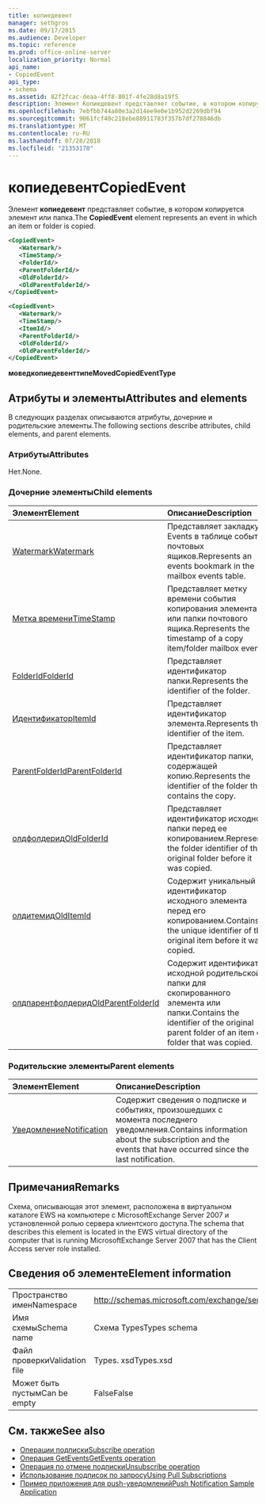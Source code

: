 ```yaml
---
title: копиедевент
manager: sethgros
ms.date: 09/17/2015
ms.audience: Developer
ms.topic: reference
ms.prod: office-online-server
localization_priority: Normal
api_name:
- CopiedEvent
api_type:
- schema
ms.assetid: 82f2fcac-deaa-4ff8-801f-4fe28d8a19f5
description: Элемент Копиедевент представляет событие, в котором копируется элемент или папка.
ms.openlocfilehash: 7ebfbb744a80e3a2d14ee9e0e1b952d2269dbf94
ms.sourcegitcommit: 9061fcf40c218ebe88911783f357b7df278846db
ms.translationtype: MT
ms.contentlocale: ru-RU
ms.lasthandoff: 07/28/2018
ms.locfileid: "21353170"
---
```

# <a name="copiedevent"></a><span data-ttu-id="db381-103">копиедевент</span><span class="sxs-lookup"><span data-stu-id="db381-103">CopiedEvent</span></span>

<span data-ttu-id="db381-104">Элемент **копиедевент** представляет событие, в котором копируется элемент или папка.</span><span class="sxs-lookup"><span data-stu-id="db381-104">The **CopiedEvent** element represents an event in which an item or folder is copied.</span></span> 
  
```xml
<CopiedEvent>
   <Watermark/>
   <TimeStamp/>
   <FolderId/>
   <ParentFolderId/>
   <OldFolderId/>
   <OldParentFolderId/>
</CopiedEvent>
```

```xml
<CopiedEvent>
   <Watermark/>
   <TimeStamp/>
   <ItemId/>
   <ParentFolderId/>
   <OldFolderId/>
   <OldParentFolderId/>
</CopiedEvent>
```

<span data-ttu-id="db381-105">**моведкопиедевенттипе**</span><span class="sxs-lookup"><span data-stu-id="db381-105">**MovedCopiedEventType**</span></span>

## <a name="attributes-and-elements"></a><span data-ttu-id="db381-106">Атрибуты и элементы</span><span class="sxs-lookup"><span data-stu-id="db381-106">Attributes and elements</span></span>

<span data-ttu-id="db381-107">В следующих разделах описываются атрибуты, дочерние и родительские элементы.</span><span class="sxs-lookup"><span data-stu-id="db381-107">The following sections describe attributes, child elements, and parent elements.</span></span>
  
### <a name="attributes"></a><span data-ttu-id="db381-108">Атрибуты</span><span class="sxs-lookup"><span data-stu-id="db381-108">Attributes</span></span>

<span data-ttu-id="db381-109">Нет.</span><span class="sxs-lookup"><span data-stu-id="db381-109">None.</span></span>
  
### <a name="child-elements"></a><span data-ttu-id="db381-110">Дочерние элементы</span><span class="sxs-lookup"><span data-stu-id="db381-110">Child elements</span></span>

|<span data-ttu-id="db381-111">**Элемент**</span><span class="sxs-lookup"><span data-stu-id="db381-111">**Element**</span></span>|<span data-ttu-id="db381-112">**Описание**</span><span class="sxs-lookup"><span data-stu-id="db381-112">**Description**</span></span>|
|:-----|:-----|
|[<span data-ttu-id="db381-113">Watermark</span><span class="sxs-lookup"><span data-stu-id="db381-113">Watermark</span></span>](watermark.md) <br/> |<span data-ttu-id="db381-114">Представляет закладку Events в таблице событий почтовых ящиков.</span><span class="sxs-lookup"><span data-stu-id="db381-114">Represents an events bookmark in the mailbox events table.</span></span>  <br/> |
|[<span data-ttu-id="db381-115">Метка времени</span><span class="sxs-lookup"><span data-stu-id="db381-115">TimeStamp</span></span>](timestamp.md) <br/> |<span data-ttu-id="db381-116">Представляет метку времени события копирования элемента или папки почтового ящика.</span><span class="sxs-lookup"><span data-stu-id="db381-116">Represents the timestamp of a copy item/folder mailbox event.</span></span>  <br/> |
|[<span data-ttu-id="db381-117">FolderId</span><span class="sxs-lookup"><span data-stu-id="db381-117">FolderId</span></span>](folderid.md) <br/> |<span data-ttu-id="db381-118">Представляет идентификатор папки.</span><span class="sxs-lookup"><span data-stu-id="db381-118">Represents the identifier of the folder.</span></span>  <br/> |
|[<span data-ttu-id="db381-119">Идентификатор</span><span class="sxs-lookup"><span data-stu-id="db381-119">ItemId</span></span>](itemid.md) <br/> |<span data-ttu-id="db381-120">Представляет идентификатор элемента.</span><span class="sxs-lookup"><span data-stu-id="db381-120">Represents the identifier of the item.</span></span>  <br/> |
|[<span data-ttu-id="db381-121">ParentFolderId</span><span class="sxs-lookup"><span data-stu-id="db381-121">ParentFolderId</span></span>](parentfolderid.md) <br/> |<span data-ttu-id="db381-122">Представляет идентификатор папки, содержащей копию.</span><span class="sxs-lookup"><span data-stu-id="db381-122">Represents the identifier of the folder that contains the copy.</span></span>  <br/> |
|[<span data-ttu-id="db381-123">олдфолдерид</span><span class="sxs-lookup"><span data-stu-id="db381-123">OldFolderId</span></span>](oldfolderid.md) <br/> |<span data-ttu-id="db381-124">Представляет идентификатор исходной папки перед ее копированием.</span><span class="sxs-lookup"><span data-stu-id="db381-124">Represents the folder identifier of the original folder before it was copied.</span></span>  <br/> |
|[<span data-ttu-id="db381-125">олдитемид</span><span class="sxs-lookup"><span data-stu-id="db381-125">OldItemId</span></span>](olditemid.md) <br/> |<span data-ttu-id="db381-126">Содержит уникальный идентификатор исходного элемента перед его копированием.</span><span class="sxs-lookup"><span data-stu-id="db381-126">Contains the unique identifier of the original item before it was copied.</span></span>  <br/> |
|[<span data-ttu-id="db381-127">олдпарентфолдерид</span><span class="sxs-lookup"><span data-stu-id="db381-127">OldParentFolderId</span></span>](oldparentfolderid.md) <br/> |<span data-ttu-id="db381-128">Содержит идентификатор исходной родительской папки для скопированного элемента или папки.</span><span class="sxs-lookup"><span data-stu-id="db381-128">Contains the identifier of the original parent folder of an item or folder that was copied.</span></span>  <br/> |
   
### <a name="parent-elements"></a><span data-ttu-id="db381-129">Родительские элементы</span><span class="sxs-lookup"><span data-stu-id="db381-129">Parent elements</span></span>

|<span data-ttu-id="db381-130">**Элемент**</span><span class="sxs-lookup"><span data-stu-id="db381-130">**Element**</span></span>|<span data-ttu-id="db381-131">**Описание**</span><span class="sxs-lookup"><span data-stu-id="db381-131">**Description**</span></span>|
|:-----|:-----|
|[<span data-ttu-id="db381-132">Уведомление</span><span class="sxs-lookup"><span data-stu-id="db381-132">Notification</span></span>](notification-ex15websvcsotherref.md) <br/> |<span data-ttu-id="db381-133">Содержит сведения о подписке и событиях, произошедших с момента последнего уведомления.</span><span class="sxs-lookup"><span data-stu-id="db381-133">Contains information about the subscription and the events that have occurred since the last notification.</span></span>  <br/> |
   
## <a name="remarks"></a><span data-ttu-id="db381-134">Примечания</span><span class="sxs-lookup"><span data-stu-id="db381-134">Remarks</span></span>

<span data-ttu-id="db381-135">Схема, описывающая этот элемент, расположена в виртуальном каталоге EWS на компьютере с MicrosoftExchange Server 2007 и установленной ролью сервера клиентского доступа.</span><span class="sxs-lookup"><span data-stu-id="db381-135">The schema that describes this element is located in the EWS virtual directory of the computer that is running MicrosoftExchange Server 2007 that has the Client Access server role installed.</span></span>
  
## <a name="element-information"></a><span data-ttu-id="db381-136">Сведения об элементе</span><span class="sxs-lookup"><span data-stu-id="db381-136">Element information</span></span>

|||
|:-----|:-----|
|<span data-ttu-id="db381-137">Пространство имен</span><span class="sxs-lookup"><span data-stu-id="db381-137">Namespace</span></span>  <br/> |http://schemas.microsoft.com/exchange/services/2006/types  <br/> |
|<span data-ttu-id="db381-138">Имя схемы</span><span class="sxs-lookup"><span data-stu-id="db381-138">Schema name</span></span>  <br/> |<span data-ttu-id="db381-139">Схема Types</span><span class="sxs-lookup"><span data-stu-id="db381-139">Types schema</span></span>  <br/> |
|<span data-ttu-id="db381-140">Файл проверки</span><span class="sxs-lookup"><span data-stu-id="db381-140">Validation file</span></span>  <br/> |<span data-ttu-id="db381-141">Types. xsd</span><span class="sxs-lookup"><span data-stu-id="db381-141">Types.xsd</span></span>  <br/> |
|<span data-ttu-id="db381-142">Может быть пустым</span><span class="sxs-lookup"><span data-stu-id="db381-142">Can be empty</span></span>  <br/> |<span data-ttu-id="db381-143">False</span><span class="sxs-lookup"><span data-stu-id="db381-143">False</span></span>  <br/> |
   
## <a name="see-also"></a><span data-ttu-id="db381-144">См. также</span><span class="sxs-lookup"><span data-stu-id="db381-144">See also</span></span>

- [<span data-ttu-id="db381-145">Операции подписки</span><span class="sxs-lookup"><span data-stu-id="db381-145">Subscribe operation</span></span>](subscribe-operation.md) 
- [<span data-ttu-id="db381-146">Операция GetEvents</span><span class="sxs-lookup"><span data-stu-id="db381-146">GetEvents operation</span></span>](getevents-operation.md) 
- [<span data-ttu-id="db381-147">Операция по отмене подписки</span><span class="sxs-lookup"><span data-stu-id="db381-147">Unsubscribe operation</span></span>](unsubscribe-operation.md)
- [<span data-ttu-id="db381-148">Использование подписок по запросу</span><span class="sxs-lookup"><span data-stu-id="db381-148">Using Pull Subscriptions</span></span>](http://msdn.microsoft.com/library/f956bc0e-2b25-4613-966b-54c65456897c%28Office.15%29.aspx) 
- [<span data-ttu-id="db381-149">Пример приложения для push-уведомлений</span><span class="sxs-lookup"><span data-stu-id="db381-149">Push Notification Sample Application</span></span>](http://msdn.microsoft.com/library/db1f8523-fa44-483f-bdb6-ab5939b52eee%28Office.15%29.aspx)

